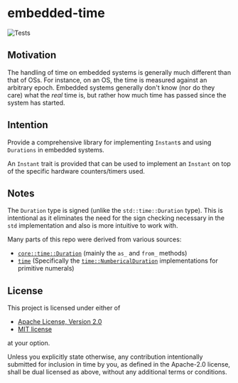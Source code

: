 # embedded-time

![Tests](https://github.com/PTaylor-FluenTech/embedded-time/workflows/Tests/badge.svg)

## Motivation
The handling of time on embedded systems is generally much different than that of OSs. For instance, on an OS, the time is measured against an arbitrary epoch. Embedded systems generally don't know (nor do they care) what the *real* time is, but rather how much time has passed since the system has started.

## Intention
Provide a comprehensive library for implementing `Instant`s and using `Durations` in embedded systems.

An `Instant` trait is provided that can be used to implement an `Instant` on top of the specific hardware counters/timers used.

## Notes
The `Duration` type is signed (unlike the `std::time::Duration` type). This is intentional as it eliminates the need for the sign checking necessary in the `std` implementation and also is more intuitive to work with.

Many parts of this repo were derived from various sources:
- [`core::time::Duration`](https://doc.rust-lang.org/core/time/struct.Duration.html) (mainly the `as_` and `from_` methods)
- [`time`](https://docs.rs/time/latest/time) (Specifically the [`time::NumbericalDuration`](https://docs.rs/time/latest/time/trait.NumericalDuration.html) implementations for primitive numerals)

## License
This project is licensed under either of
- [Apache License, Version 2.0](https://github.com/time-rs/time/blob/master/LICENSE-Apache)
- [MIT license](https://github.com/time-rs/time/blob/master/LICENSE-MIT)

at your option.

Unless you explicitly state otherwise, any contribution intentionally submitted for inclusion in time by you, as defined in the Apache-2.0 license, shall be dual licensed as above, without any additional terms or conditions.
